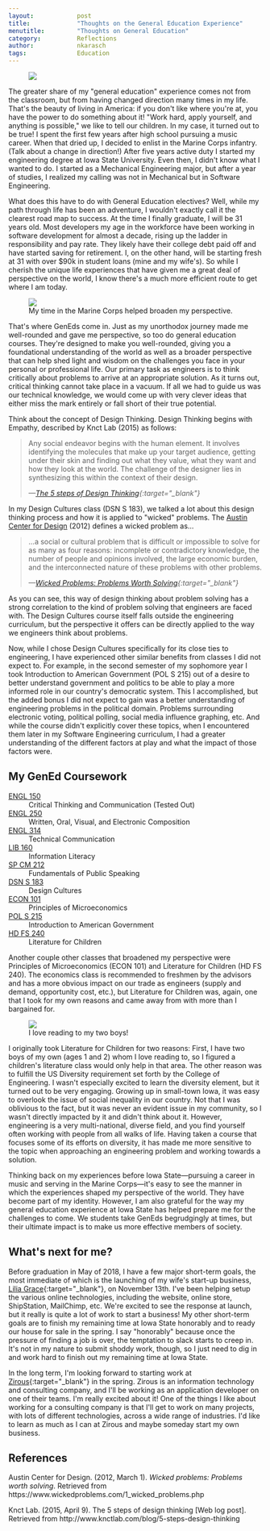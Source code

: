 ```yaml
---
layout:            post
title:             "Thoughts on the General Education Experience"
menutitle:         "Thoughts on General Education"
category:          Reflections
author:            nkarasch
tags:              Education
---
```


<figure>
   <img src="/portfolio/assets/old_books.jpg"/>
</figure>

The greater share of my "general education" experience comes not
from the classroom, but from having changed direction many times
in my life. That's the beauty of living in America: if you don't
like where you're at, you have the power to do something about it!
"Work hard, apply yourself, and anything is possible," we like to
tell our children. In my case, it turned out to be true! I spent
the first few years after high school pursuing a music career.
When that dried up, I decided to enlist in the Marine Corps
infantry. (Talk about a change in direction!) After five years
active duty I started my engineering degree at Iowa State
University. Even then, I didn't know what I wanted to do. I
started as a Mechanical Engineering major, but after a year of
studies, I realized my calling was not in Mechanical but in
Software Engineering.

What does this have to do with General Education electives? Well,
while my path through life has been an adventure, I wouldn't
exactly call it the clearest road map to success. At the time I
finally graduate, I will be 31 years old. Most developers my
age in the workforce have been working in software development
for almost a decade, rising up the ladder in responsibility and
pay rate. They likely have their college debt paid off and have
started saving for retirement. I, on the other hand, will be
starting fresh at 31 with over $90k in student loans (mine and
my wife's). So while I cherish the unique life experiences that
have given me a great deal of perspective on the world, I know
there's a much more efficient route to get where I am today.

<aside>
   <figure class="left">
      <img src="{{ "/assets/afghanistan_construction.jpg#left" | absolute_url }}" />
	  <figcaption>My time in the Marine Corps helped broaden my perspective.</figcaption>
   </figure>
</aside>

That's where GenEds come in. Just as my unorthodox journey made
me well-rounded and gave me perspective, so too do general
education courses. They're designed to make you well-rounded,
giving you a foundational understanding of the world as well as
a broader perspective that can help shed light and wisdom on
the challenges you face in your personal or professional life.
Our primary task as engineers is to think critically about problems
to arrive at an appropriate solution. As it turns out, critical
thinking cannot take place in a vacuum. If all we had to guide us
was our technical knowledge, we would come up with very clever
ideas that either miss the mark entirely or fall short of their
true potential.

Think about the concept of Design Thinking. Design Thinking begins
with Empathy, described by Knct Lab (2015) as follows:

> Any social endeavor begins with the human element. It involves
> identifying the molecules that make up your target audience,
> getting under their skin and finding out what they value, what
> they want and how they look at the world. The challenge of the
> designer lies in synthesizing this within the context of their
> design.
>
> <cite>—[The 5 steps of Design Thinking](http://www.knctlab.com/blog/5-steps-design-thinking){:target="_blank"}</cite>

In my Design Cultures class (DSN S 183), we talked a lot about this
design thinking process and how it is applied to "wicked" problems.
The [Austin Center for Design](http://www.ac4d.com/) (2012) defines a wicked
problem as...

> ...a social or cultural problem that is difficult
> or impossible to solve for as many as four reasons: incomplete or
> contradictory knowledge, the number of people and opinions involved,
> the large economic burden, and the interconnected nature of these
> problems with other problems.
>
> <cite>—[Wicked Problems: Problems Worth Solving](https://www.wickedproblems.com/1_wicked_problems.php){:target="_blank"}</cite>

As you can see, this way of design thinking about problem solving has
a strong correlation to the kind of problem solving that engineers
are faced with. The Design Cultures course itself falls outside the
engineering curriculum, but the perspective it offers can be directly
applied to the way we engineers think about problems.

Now, while I chose Design Cultures specifically for its close ties to
engineering, I have experienced other similar benefits from classes
I did not expect to. For example, in the second semester of my sophomore
year I took Introduction to American Government (POL S 215) out of a
desire to better understand government and politics to be able to play
a more informed role in our country's democratic system. This I accomplished,
but the added bonus I did not expect to gain was a better understanding
of engineering problems in the political domain. Problems surrounding
electronic voting, political polling, social media influence graphing,
etc. And while the course didn't explicitly cover these topics, when I
encountered them later in my Software Engineering curriculum, I had a
greater understanding of the different factors at play and what the
impact of those factors were.

<div class="md-card shadow">
    <div class="title icon-stats-bars2">
        <h2>My GenEd Coursework</h2>
    </div>
    <div class="content">
        <dl class="coursework">
            <dt><a href="http://catalog.iastate.edu/search/?P=ENGL%20150" target="_blank"> ENGL 150</a></dt>
            <dd>Critical Thinking and Communication (Tested Out)</dd>
            <dt><a href="http://catalog.iastate.edu/search/?P=ENGL%20250" target="_blank"> ENGL 250</a></dt>
            <dd>Written, Oral, Visual, and Electronic Composition</dd>
            <dt><a href="http://catalog.iastate.edu/search/?P=ENGL%20314" target="_blank"> ENGL 314</a></dt>
            <dd>Technical Communication</dd>
            <dt><a href="http://catalog.iastate.edu/search/?P=LIB%20160" target="_blank">  LIB 160</a></dt>
            <dd>Information Literacy</dd>
            <dt><a href="http://catalog.iastate.edu/search/?P=SP%20CM%20212" target="_blank">SP CM 212</a></dt>
            <dd>Fundamentals of Public Speaking</dd>
            <dt><a href="http://catalog.iastate.edu/search/?P=DSN%20S%20183" target="_blank">DSN S 183</a></dt>
            <dd>Design Cultures</dd>
            <dt><a href="http://catalog.iastate.edu/search/?P=ECON%20101" target="_blank"> ECON 101</a></dt>
            <dd>Principles of Microeconomics</dd>
            <dt><a href="http://catalog.iastate.edu/search/?P=POL%20S%20215" target="_blank">POL S 215</a></dt>
            <dd>Introduction to American Government</dd>
            <dt><a href="http://catalog.iastate.edu/search/?P=HD%20FS%20240" target="_blank">HD FS 240</a></dt>
            <dd>Literature for Children</dd>
        </dl>
    </div>
</div>


Another couple other classes that broadened my perspective were Principles
of Microeconomics (ECON 101) and Literature for Children (HD FS 240).
The economics class is recommended to freshmen by the advisors and
has a more obvious impact on our trade as engineers (supply and demand,
opportunity cost, etc.), but Literature for Children was, again, one
that I took for my own reasons and came away from with more than
I bargained for.

<aside>
   <figure class="right">
      <img src="{{ "/assets/reading_to_the_boys.jpg#right" | absolute_url }}" />
	  <figcaption>I love reading to my two boys!</figcaption>
   </figure>
</aside>

I originally took Literature for Children for two reasons: First, I have
two boys of my own (ages 1 and 2) whom I love reading to, so I figured
a children's literature class would only help in that area. The other
reason was to fulfill the US Diversity requirement set forth by the
College of Engineering. I wasn't especially excited to learn the diversity
element, but it turned out to be very engaging. Growing up in small-town
Iowa, it was easy to overlook the issue of social inequality in our country.
Not that I was oblivious to the fact, but it was never an evident issue
in my community, so I wasn't directly impacted by it and didn't think
about it. However, engineering is a very multi-national, diverse field,
and you find yourself often working with people from all walks of life.
Having taken a course that focuses some of its efforts on diversity,
it has made me more sensitive to the topic when approaching an
engineering problem and working towards a solution.

Thinking back on my experiences before Iowa State—pursuing a career in
music and serving in the Marine Corps—it's easy to see the manner in which
the experiences shaped my perspective of the world. They have become part
of my identity. However, I am also grateful for the way my general
education experience at Iowa State has helped prepare me for the
challenges to come. We students take GenEds begrudgingly at times, but
their ultimate impact is to make us more effective members of society.


## What's next for me?

Before graduation in May of 2018, I have a few major short-term goals,
the most immediate of which is the launching of my wife's start-up
business, [Lilia Grace](http://www.lilia-grace.com/){:target="_blank"},
on November 13th. I've been helping setup the various online technologies,
including the website, online store, ShipStation, MailChimp, etc. We're
excited to see the response at launch, but it really is quite a lot of
work to start a business! My other short-term goals are to finish my
remaining time at Iowa State honorably and to ready our house for sale
in the spring. I say "honorably" because once the pressure of finding a
job is over, the temptation to slack starts to creep in. It's not in my
nature to submit shoddy work, though, so I just need to dig in and work
hard to finish out my remaining time at Iowa State.

In the long term, I'm looking forward to starting work at
[Zirous](https://www.zirous.com/){:target="_blank"} in the spring.
Zirous is an information technology and consulting company, and I'll
be working as an application developer on one of their teams. I'm
really excited about it! One of the things I like about working for
a consulting company is that I'll get to work on many projects, with
lots of different technologies, across a wide range of industries. I'd
like to learn as much as I can at Zirous and maybe someday start my
own business.


## References

<div class="in-container"><p class="hanging-indent">Austin Center for Design. (2012, March 1). <i>Wicked problems: Problems worth solving</i>. Retrieved from https://www.wickedproblems.com/1_wicked_problems.php</p></div>

<div class="in-container"><p class="hanging-indent">Knct Lab. (2015, April 9). The 5 steps of design thinking [Web log post]. Retrieved from http://www.knctlab.com/blog/5-steps-design-thinking</p></div>
